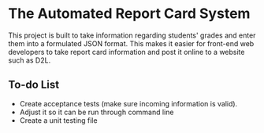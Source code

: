 # The Automated Report Card System
This project is built to take information regarding students' grades and enter them into a formulated JSON format. This makes it easier for front-end web developers to take report card information and post it online to a website such as D2L.

## To-do List
- Create acceptance tests (make sure incoming information is valid).
- Adjust it so it can be run through command line
- Create a unit testing file

